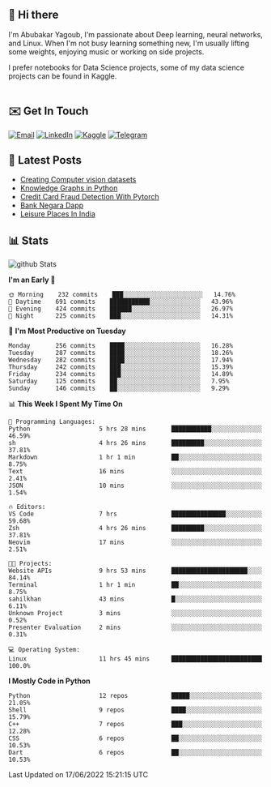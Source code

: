 ## 👋 Hi there

I'm Abubakar Yagoub, I'm passionate about Deep learning, neural networks, and
Linux. When I'm not busy learning something new, I'm usually lifting some
weights, enjoying music or working on side projects.

I prefer notebooks for Data Science projects, some of my data science projects
can be found in Kaggle. <br> <br>

## ✉️ Get In Touch

[![Email](https://img.shields.io/badge/Email-f1f1f1?style=for-the-badge&logo=gmail&logoColor=0f111a)](mailto:hi@blacksuan19.dev)
[![LinkedIn](https://img.shields.io/badge/LinkedIn-0077B5?style=for-the-badge&logo=linkedin&logoColor=white)](https://www.linkedin.com/in/blacksuan19/)
[![Kaggle](https://img.shields.io/badge/Kaggle-5acfff?style=for-the-badge&logo=kaggle&logoColor=white)](http://kaggle.com/abubakaryagob/)
[![Telegram](https://img.shields.io/badge/Telegram-2CA5E0?style=for-the-badge&logo=telegram&logoColor=white)](https://t.me/blacksuan19)

## 📩 Latest Posts

<!-- BLOG-POST-LIST:START -->
- [Creating Computer vision datasets](http://blacksuan19.dev/blog/creating-datasets/)
- [Knowledge Graphs in Python](http://blacksuan19.dev/projects/Knowledge_Graphs/)
- [Credit Card Fraud Detection With Pytorch](http://blacksuan19.dev/projects/credit-card-fraud-detection-with-pytorch/)
- [Bank Negara Dapp](http://blacksuan19.dev/projects/bank-negara/)
- [Leisure Places In India](http://blacksuan19.dev/projects/leisure-places-in-india/)
<!-- BLOG-POST-LIST:END -->

## 📊 Stats

![github Stats](https://github-readme-stats.vercel.app/api?username=blacksuan19&theme=github_dark&show_icons=true&count_private=true&custom_title=Github%20Stats&hide_border=true)

<!--START_SECTION:waka-->
**I'm an Early 🐤** 

```text
🌞 Morning    232 commits    ███░░░░░░░░░░░░░░░░░░░░░░   14.76% 
🌆 Daytime    691 commits    ███████████░░░░░░░░░░░░░░   43.96% 
🌃 Evening    424 commits    ██████░░░░░░░░░░░░░░░░░░░   26.97% 
🌙 Night      225 commits    ███░░░░░░░░░░░░░░░░░░░░░░   14.31%

```
📅 **I'm Most Productive on Tuesday** 

```text
Monday       256 commits    ████░░░░░░░░░░░░░░░░░░░░░   16.28% 
Tuesday      287 commits    ████░░░░░░░░░░░░░░░░░░░░░   18.26% 
Wednesday    282 commits    ████░░░░░░░░░░░░░░░░░░░░░   17.94% 
Thursday     242 commits    ███░░░░░░░░░░░░░░░░░░░░░░   15.39% 
Friday       234 commits    ███░░░░░░░░░░░░░░░░░░░░░░   14.89% 
Saturday     125 commits    ██░░░░░░░░░░░░░░░░░░░░░░░   7.95% 
Sunday       146 commits    ██░░░░░░░░░░░░░░░░░░░░░░░   9.29%

```


📊 **This Week I Spent My Time On** 

```text
💬 Programming Languages: 
Python                   5 hrs 28 mins       ███████████░░░░░░░░░░░░░░   46.59% 
sh                       4 hrs 26 mins       █████████░░░░░░░░░░░░░░░░   37.81% 
Markdown                 1 hr 1 min          ██░░░░░░░░░░░░░░░░░░░░░░░   8.75% 
Text                     16 mins             ░░░░░░░░░░░░░░░░░░░░░░░░░   2.41% 
JSON                     10 mins             ░░░░░░░░░░░░░░░░░░░░░░░░░   1.54%

🔥 Editors: 
VS Code                  7 hrs               ███████████████░░░░░░░░░░   59.68% 
Zsh                      4 hrs 26 mins       █████████░░░░░░░░░░░░░░░░   37.81% 
Neovim                   17 mins             ░░░░░░░░░░░░░░░░░░░░░░░░░   2.51%

🐱‍💻 Projects: 
Website APIs             9 hrs 53 mins       █████████████████████░░░░   84.14% 
Terminal                 1 hr 1 min          ██░░░░░░░░░░░░░░░░░░░░░░░   8.75% 
sahilkhan                43 mins             █░░░░░░░░░░░░░░░░░░░░░░░░   6.11% 
Unknown Project          3 mins              ░░░░░░░░░░░░░░░░░░░░░░░░░   0.52% 
Presenter Evaluation     2 mins              ░░░░░░░░░░░░░░░░░░░░░░░░░   0.31%

💻 Operating System: 
Linux                    11 hrs 45 mins      █████████████████████████   100.0%

```

**I Mostly Code in Python** 

```text
Python                   12 repos            █████░░░░░░░░░░░░░░░░░░░░   21.05% 
Shell                    9 repos             ████░░░░░░░░░░░░░░░░░░░░░   15.79% 
C++                      7 repos             ███░░░░░░░░░░░░░░░░░░░░░░   12.28% 
CSS                      6 repos             ██░░░░░░░░░░░░░░░░░░░░░░░   10.53% 
Dart                     6 repos             ██░░░░░░░░░░░░░░░░░░░░░░░   10.53%

```



 Last Updated on 17/06/2022 15:21:15 UTC
<!--END_SECTION:waka-->
